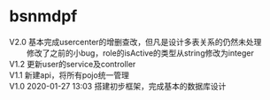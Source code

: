 # bsnmdpf
V2.0  基本完成usercenter的增删查改，但凡是设计多表关系的仍然未处理<br>
&nbsp;&nbsp;&nbsp;&nbsp;&nbsp;&nbsp;&nbsp;&nbsp;修改了之前的小bug，role的isActive的类型从string修改为integer<br>
V1.2  更新user的service及controller<br>
V1.1  新建api，将所有pojo统一管理<br>
V1.0  2020-01-27 13:03 搭建初步框架，完成基本的数据库设计
